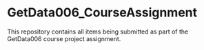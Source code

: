 GetData006_CourseAssignment
===========================

This repository contains all items being submitted as part of the GetData006 course project assignment.
